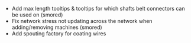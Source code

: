 - Add max length tooltips & tooltips for which shafts belt connectors can be used on (smored)
- Fix network stress not updating across the network when adding/removing machines  (smored)
- Add spouting factory for coating wires
